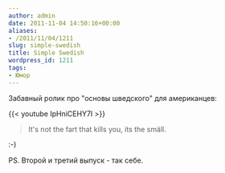 ```yaml
---
author: admin
date: 2011-11-04 14:50:16+00:00
aliases:
- /2011/11/04/1211
slug: simple-swedish
title: Simple Swedish
wordpress_id: 1211
tags:
- Юмор
---
```


Забавный ролик про "основы шведского" для американцев:

{{< youtube IpHniCEHY7I >}}

> It's not the fart that kills you, its the smäll.

:-)

PS. Второй и третий выпуск - так себе.

